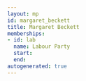 ```yaml
---
layout: mp
id: margaret_beckett
title: Margaret Beckett
memberships:
- id: lab
  name: Labour Party
  start: 
  end: 
autogenerated: true
---
```

